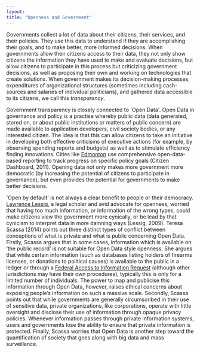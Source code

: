 ```yaml
---
layout:
title: "Openness and Government"
---
```


Governments collect a lot of data about their citizens, their services, and their policies. They use this data to understand if they are accomplishing their goals, and to make better, more informed decisions. When governments allow their citizens access to their data, they not only show citizens the information they have used to make and evaluate decisions, but allow citizens to participate in this process but criticizing government decisions, as well as proposing their own and working on technologies that create solutions. When government makes its decision-making processes, expenditures of organizational structures (sometimes including cash-sources and salaries of individual politicians), and gathered data accessible to its citizens, we call this _transparency_.

Government transparency is closely connected to 'Open Data'. Open Data in governance and policy is a practise whereby public data (data generated, stored on, or about public institutions or matters of public concern) are made available to application developers, civil society bodies, or any interested citizen. The idea is that this can allow citizens to take an initiative in developing both effective criticisms of executive actions (for example, by observing spending reports and budgets) as well as to stimulate efficiency finding innovations. Cities like [Edmonton](https://dashboard.edmonton.ca/) use comprehensive open-data-based reporting to track progress on specific policy goals (Citizen Dashboard, 2011). Opening data not only makes more government more democratic (by increasing the potential of citizens to participate in governance), but even provides the potential for governments to make better decisions.

'Open by default' is not always a clear benefit to people or their democracy. [Lawrence Lessig](http://www.lessig.org/about/), a legal scholar and avid advocate for openness, worried that having too much information, or information of the wrong types, could make citizens view the government more cynically, or be lead by that cynicism to interpret data in more damning ways (Lessig, 2009). Teresa Scassa (2014) points out three distinct types of conflict between conceptions of what is private and what is public concerning Open Data. Firstly, Scassa argues that in some cases, information which is available on ‘the public record’ is not suitable for Open Data style openness. She argues that while certain information (such as databases listing holders of firearms licenses, or donations to political causes) is available to the public in a ledger or through a [Federal Access to Information Request](https://www.tbs-sct.gc.ca/tbsf-fsct/350-57-eng.asp) (although other jurisdictions may have their own procedures), typically this is only for a limited number of individuals. The power to map and publicise this information through Open Data, however, raises ethical concerns about exposing people’s information on such a massive scale. Secondly, Scassa points out that while governments are generally circumscribed in their use of sensitive data, private organizations, like corporations, operate with little oversight and disclose their use of information through opaque privacy policies. Whenever information passes through private information systems, users and governments lose the ability to ensure that private information is protected. Finally, Scassa worries that Open Data is another step toward the quantification of society that goes along with big data and mass surveillance.
